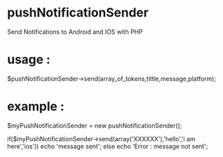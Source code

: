 # pushNotificationSender
Send Notifications to Android and IOS with PHP

# usage :

$pushNotificationSender->send(array_of_tokens,tittle,message,platform);

# example :

$myPushNotificationSender = new pushNotificationSender();

if($myPushNotificationSender->send(array('XXXXXX'),'hello','i am here','ios'))
  echo 'message sent';
else
  echo 'Error : message not sent';
